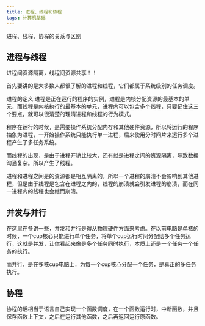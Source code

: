 ```yaml
---
title: 进程、线程和协程
tags: 计算机基础
---
```


进程、线程、协程的关系与区别

<!--more-->

## 进程与线程

进程间资源隔离，线程间资源共享！！

首先要讲的是大多数人都很了解的进程和线程，它们都属于系统级别的任务调度。

进程的定义:进程是正在运行的程序的实例，进程是内核分配资源的最基本的单元，而线程是内核执行的最基本的单元，进程内可以包含多个线程，只要记住这三个要点，就可以很清楚的理清进程和线程的行为模式。

程序在运行的时候，是需要操作系统分配内存和其他硬件资源，所以将运行的程序抽象为进程，一开始操作系统只能执行单一进程，后来使用分时间片来运行多个进程产生了多任务系统。

而线程的出现，是由于进程开销比较大，还有就是进程之间的资源隔离，导致数据沟通复杂。所以产生了线程。

进程和进程之间是的资源都是相互隔离的，所以一个进程的崩溃不会影响到其他进程，但是由于线程是包含在进程之内的，线程的崩溃就会引发进程的崩溃，而在同一进程内的线程也会继而崩溃。

## 并发与并行

在这里在多讲一些，并发和并行是得从物理硬件方面来考虑。在以前电脑是单核的时候，一个cup核心只能进行单个任务，将单个cup运行时间分配给多个任务运行，这就是并发，让你看起来像是多个任务同时执行，本质上还是一个任务一个任务的执行。

而并行，是在多核cup电脑上，为每一个cup核心分配一个任务，是真正的多任务执行。

## 协程

协程的话相当于语言自己实现一个函数调度，在一个函数运行时，中断函数，并且保存函数上下文，之后在运行其他函数，之后再返回运行原函数。